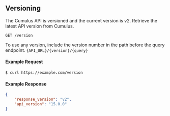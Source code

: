 ## Versioning

The Cumulus API is versioned and the current version is v2. Retrieve the latest API version from Cumulus.

```endpoint
GET /version
```

To use any version, include the version number in the path before the query endpoint. `{API_URL}/{version}/{query}`

#### Example Request
```curl
$ curl https://example.com/version
```

#### Example Response
```json
{
    "response_version": "v2",
    "api_version": "15.0.0"
}
```

